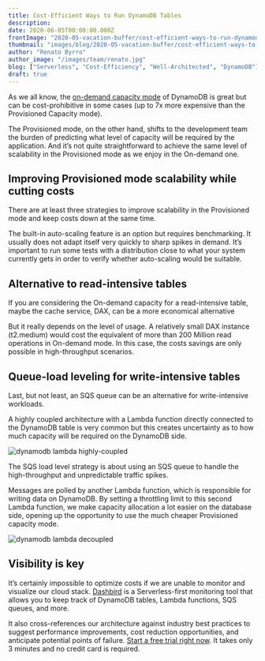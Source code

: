 ```yaml
---
title: Cost-Efficient Ways to Run DynamoDB Tables
description: 
date: 2020-06-05T00:00:00.000Z
frontImage: "2020-05-vacation-buffer/cost-efficient-ways-to-run-dynamodb-tables.png"
thumbnail: "images/blog/2020-05-vacation-buffer/cost-efficient-ways-to-run-dynamodb-tables.png"
author: "Renato Byrro"
author_image: "/images/team/renato.jpg"
blog: ["Serverless", "Cost-Efficiency", "Well-Architected", "DynamoDB"]
draft: true
---
```


As we all know, the [on-demand capacity mode](https://dashbird.io/knowledge-base/dynamodb/capacity-modes/#on-demand-capacity-mode) of DynamoDB is great but can be cost-prohibitive in some cases (up to 7x more expensive than the Provisioned Capacity mode).

The Provisioned mode, on the other hand, shifts to the development team the burden of predicting what level of capacity will be required by the application. And it’s not quite straightforward to achieve the same level of scalability in the Provisioned mode as we enjoy in the On-demand one.


## Improving Provisioned mode scalability while cutting costs

There are at least three strategies to improve scalability in the Provisioned mode and keep costs down at the same time.

The built-in auto-scaling feature is an option but requires benchmarking. It usually does not adapt itself very quickly to sharp spikes in demand. It’s important to run some tests with a distribution close to what your system currently gets in order to verify whether auto-scaling would be suitable.


## Alternative to read-intensive tables

If you are considering the On-demand capacity for a read-intensive table, maybe the cache service, DAX, can be a more economical alternative

But it really depends on the level of usage. A relatively small DAX instance (t2.medium) would cost the equivalent of more than 200 Million read operations in On-demand mode. In this case, the costs savings are only possible in high-throughput scenarios.


## Queue-load leveling for write-intensive tables

Last, but not least, an SQS queue can be an alternative for write-intensive workloads.

A highly coupled architecture with a Lambda function directly connected to the DynamoDB table is very common but this creates uncertainty as to how much capacity will be required on the DynamoDB side.

![dynamodb lambda highly-coupled](/images/blog/2020-05-vacation-buffer/dynamodb-lambda-highly-coupled.png "dynamodb lambda highly-coupled")

The SQS load level strategy is about using an SQS queue to handle the high-throughput and unpredictable traffic spikes.

Messages are polled by another Lambda function, which is responsible for writing data on DynamoDB. By setting a throttling limit to this second Lambda function, we make capacity allocation a lot easier on the database side, opening up the opportunity to use the much cheaper Provisioned capacity mode.

![dynamodb lambda decoupled](/images/blog/2020-05-vacation-buffer/dynamodb-lambda-decoupled.png "dynamodb lambda decoupled")


## Visibility is key

It’s certainly impossible to optimize costs if we are unable to monitor and visualize our cloud stack. [Dashbird](https://dashbird.io/) is a Serverless-first monitoring tool that allows you to keep track of DynamoDB tables, Lambda functions, SQS queues, and more.

It also cross-references our architecture against industry best practices to suggest performance improvements, cost reduction opportunities, and anticipate potential points of failure. [Start a free trial right now](https://dashbird.io/#register). It takes only 3 minutes and no credit card is required.
